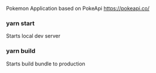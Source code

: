 Pokemon Application based on PokeApi https://pokeapi.co/

### yarn start 
Starts local dev server

### yarn build 
Starts build bundle to production